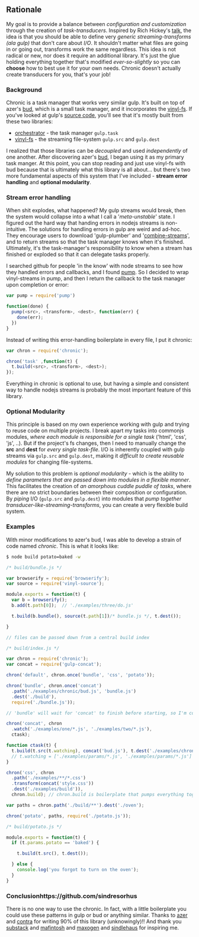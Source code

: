## Rationale

My goal is to provide a balance between *configuration and customization* through the creation of *task-transducers*. Inspired by Rich Hickey's [talk](https://www.youtube.com/watch?v=6mTbuzafcII), the idea is that you should be able to define very *generic streaming-transforms (ala gulp)* that don't care about *I/O*. It shouldn't matter what files are going in or going out, transforms work the same regardless. This idea is not radical or new, nor does it require an additional library. It's just the glue holding everything together that's modified *ever-so-slightly* so you can **choose** how to best use it for your own needs. Chronic doesn't actually create transducers for you, that's your job!

### Background

Chronic is a task manager that works very similar gulp. It's built on top of azer's [bud](https://github.com/azer/bud), which is a small task manager, and it incorporates the [vinyl-fs](https://github.com/wearefractal/vinyl-fs). If you've looked at gulp's [source code](https://github.com/gulpjs/gulp/blob/master/index.js), you'll see that it's mostly built from these two libraries: 

* [orchestrator](https://github.com/orchestrator/orchestrator) - the task manager `gulp.task`
* [vinyl-fs](https://github.com/wearefractal/vinyl-fs) - the streaming file-system `gulp.src` and `gulp.dest`

I realized that those libraries can be *decoupled* and used *independently* of one another. After discovering azer's [bud](https://github.com/azer/bud), I began using it as my primary task manger. At this point, you can stop reading and just use vinyl-fs with bud because that is ultimately what this library is all about... but there's two more fundamental aspects of this system that I've included - **stream error handling** and **optional modularity**.

### Stream error handling

When shit explodes, what happened? My gulp streams would break, then the system would collapse into a what I call a '*meta-unstable*' state. I figured out the hard way that handing errors in nodejs streams is non-intuitive. The solutions for handling errors in gulp are weird and ad-hoc. They encourage users to download 'gulp-plumber' and '[combine-streams](https://github.com/gulpjs/gulp/blob/master/docs/recipes/combining-streams-to-handle-errors.md)', and to return streams so that the task manager knows when it's finished. Ultimately, it's the task-manager's responsibility to know when a stream has finished or exploded so that it can delegate tasks properly. 

I searched github for people 'in the know' with node streams to see how they handled errors and callbacks, and I found [pump](https://github.com/mafintosh/pump). So I decided to wrap vinyl-streams in pump, and then I return the callback to the task manager upon completion or error:

```js
var pump = require('pump')

function(done) {
  pump(<src>, <transform>, <dest>, function(err) {
    done(err);
  })
}
```

Instead of writing this error-handling boilerplate in every file, I put it chronic:

```js
var chron = require('chronic');

chron('task' ,function(t) {
  t.build(<src>, <transform>, <dest>);
});
```

 Everything in chronic is optional to use, but having a simple and consistent way to handle nodejs streams is probably the most important feature of this library. 

### Optional Modularity

This principle is based on my own experience working with gulp and trying to reuse code on multiple projects. I break apart my tasks into commonjs modules, *where each module is responsible for a single task* ('html', 'css', 'js', ..). But if the project's fs changes, then I need to manually change the **src** and **dest** for *every single task-file*. I/O is inherently coupled with gulp streams via `gulp.src` and `gulp.dest`, making it *difficult to create reusable modules* for changing file-systems.  

My solution to this problem is *optional modularity* - which is the ability to *define parameters that are passed down into modules in a flexible manner*. This facilitates the creation of *an amorphous cuddle puddle of tasks*, where there are no strict boundaries between their composition or configuration. By *piping* I/O (`gulp.src` and `gulp.dest`) into modules that *pump together transducer-like-streaming-transforms*, you can create a very flexible build system.

### Examples

With minor modifications to azer's bud, I was able to develop a strain of code named *chronic*. This is what it looks like:

```bash
$ node build potato=baked -w
```

```js
/* build/bundle.js */

var browserify = require('browserify');
var source = require('vinyl-source');

module.exports = function(t) {
  var b = browserify();
  b.add(t.path[0]);  // './examples/three/do.js' 

  t.build(b.bundle(), source(t.path[1])/* bundle.js */, t.dest());

}

// files can be passed down from a central build index

```


```js
/* build/index.js */ 

var chron = require('chronic');
var concat = require('gulp-concat');

chron('default', chron.once('bundle', 'css', 'potato'));

chron('bundle', chron.once('concat')
  .path('./examples/chronic/bud.js', 'bundle.js')
  .dest('./build'),
  require('./bundle.js'));

// 'bundle' will wait for 'concat' to finish before starting, so I'm confident "chronic/bud.js" exists.

chron('concat', chron
  .watch('./examples/one/*.js', './examples/two/*.js'), 
  ctask);

function ctask(t) {
  t.build(t.src(t.watching), concat('bud.js'), t.dest('./examples/chronic'));
  // t.watching = ['./examples/params/*.js', './examples/params/*.js'] 
}

chron('css', chron
  .path('./examples/**/*.css')
  .transform(concat('style.css'))
  .dest('./examples/build')),
  chron.build); // chron.build is boilerplate that pumps everything together

var paths = chron.path('./build/**').dest('./oven');

chron('potato', paths, require('./potato.js'));
```

```js
/* build/potato.js */

module.exports = function(t) {
  if (t.params.potato == 'baked') {

    t.build(t.src(), t.dest());

  } else {
    console.log('you forgot to turn on the oven');
  }
}
```


### Conclusionhttps://github.com/sindresorhus

There is no one way to use the chronic. In fact, with a little boilerplate you could use these patterns in gulp or bud or anything similar. Thanks to [azer](https://github.com/azer) and [contra](https://github.com/contra) for writing 90% of this library (unknowingly)!! And thank you [substack](https://github.com/substack) and [mafintosh](https://github.com/mafintosh) and [maxogen](https://github.com/maxogden) and [sindlehaus](https://github.com/sindresorhus) for inspiring me.

